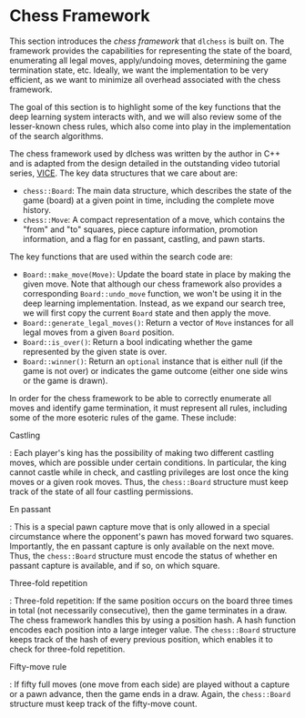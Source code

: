 # Chess Framework

This section introduces the *chess framework* that `dlchess` is built on.  The framework
provides the capabilities for representing the state of the board, enumerating all legal
moves, apply/undoing moves, determining the game termination state, etc.  Ideally, we
want the implementation to be very efficient, as we want to minimize all overhead
associated with the chess framework.

The goal of this section is to highlight some of the key functions that the deep
learning system interacts with, and we will also review some of the lesser-known chess
rules, which also come into play in the implementation of the search algorithms.

The chess framework used by dlchess was written by the author in C++ and is adapted from
the design detailed in the outstanding video tutorial series,
[VICE](https://www.youtube.com/playlist?list=PLZ1QII7yudbc-Ky058TEaOstZHVbT-2hg).  The
key data structures that we care about are:

- `chess::Board`: The main data structure, which describes the state of the game (board)
  at a given point in time, including the complete move history.
- `chess::Move`: A compact representation of a move, which contains the "from" and "to"
  squares, piece capture information, promotion information, and a flag for en passant,
  castling, and pawn starts.

The key functions that are  used within the search code are:

- `Board::make_move(Move)`: Update the board state in place by making the given move.
  Note that although our chess framework also provides a corresponding
  `Board::undo_move` function, we won't be using it in the deep learning implementation.
  Instead, as we expand our search tree, we will first copy the current `Board` state
  and then apply the move.
- `Board::generate_legal_moves()`: Return a vector of `Move` instances for all legal
  moves from a given `Board` position.
- `Board::is_over()`: Return a bool indicating whether the game represented by the given
  state is over.
- `Board::winner()`: Return an `optional` instance that is either null (if the game is
  not over) or indicates the game outcome (either one side wins or the game is drawn).

In order for the chess framework to be able to correctly enumerate all moves and
identify game termination, it must represent all rules, including some of the more
esoteric rules of the game.  These include:

Castling

:   Each player's king has the possibility of making two different castling
    moves, which are possible under certain conditions.  In particular, the king cannot
    castle while in check, and castling privileges are lost once the king moves or a given
    rook moves.  Thus, the `chess::Board` structure must keep track of the state of all
    four castling permissions.

En passant

:   This is a special pawn capture move that is only allowed in a special
    circumstance where the opponent's pawn has moved forward two squares.  Importantly, the
    en passant capture is only available on the next move.  Thus, the `chess::Board`
    structure must encode the status of whether en passant capture is available, and if
    so, on which square.
    
Three-fold repetition

:   Three-fold repetition: If the same position occurs on the board three times in total
    (not necessarily consecutive), then the game terminates in a draw.  The chess
    framework handles this by using a position hash.  A hash function encodes each
    position into a large integer value.  The `chess::Board` structure keeps track of the
    hash of every previous position, which enables it to check for three-fold repetition.

Fifty-move rule

:   If fifty full moves (one move from each side) are played without a
    capture or a pawn advance, then the game ends in a draw.  Again, the `chess::Board`
    structure must keep track of the fifty-move count.
